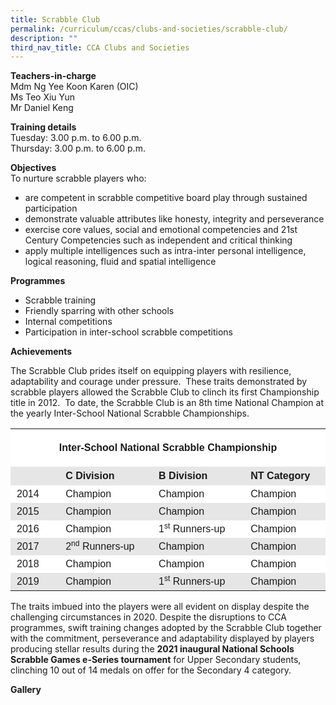 ```yaml
---
title: Scrabble Club
permalink: /curriculum/ccas/clubs-and-societies/scrabble-club/
description: ""
third_nav_title: CCA Clubs and Societies
---
```

**Teachers-in-charge**  
Mdm Ng Yee Koon Karen (OIC)  
Ms Teo Xiu Yun  
Mr Daniel Keng

**Training details**  
Tuesday: 3.00 p.m. to 6.00 p.m.  
Thursday: 3.00 p.m. to 6.00 p.m.

**Objectives**  
To nurture scrabble players who:

*   are competent in scrabble competitive board play through sustained participation
*   demonstrate valuable attributes like honesty, integrity and perseverance
*   exercise core values, social and emotional competencies and 21st Century Competencies such as independent and critical thinking
*   apply multiple intelligences such as intra-inter personal intelligence, logical reasoning, fluid and spatial intelligence

**Programmes**

*   Scrabble training
*   Friendly sparring with other schools
*   Internal competitions
*   Participation in inter-school scrabble competitions

**Achievements**

The Scrabble Club prides itself on equipping players with resilience, adaptability and courage under pressure.  These traits demonstrated by scrabble players allowed the Scrabble Club to clinch its first Championship title in 2012.  To date, the Scrabble Club is an 8th time National Champion at the yearly Inter-School National Scrabble Championships.

<table style="box-sizing: inherit; border-collapse: collapse; border-spacing: 0px; max-width: 100%;"><tbody style="box-sizing: inherit;"><tr style="box-sizing: inherit; background: rgb(255, 255, 255);"><td colspan="4" width="524" style="box-sizing: inherit; padding: 5px 10px;"><p style="box-sizing: inherit; font-size: 1em; text-align: center;"><span style="box-sizing: inherit; font-family: helvetica, arial, sans-serif;"><strong style="box-sizing: inherit; font-weight: bold;">Inter-School National Scrabble Championship</strong></span></p></td></tr><tr style="box-sizing: inherit; background: rgb(230, 230, 230);"><td width="75" style="box-sizing: inherit; padding: 5px 10px;">&nbsp;</td><td width="156" style="box-sizing: inherit; padding: 5px 10px;"><span style="box-sizing: inherit; font-family: helvetica, arial, sans-serif;"><strong style="box-sizing: inherit; font-weight: bold;">C Division</strong></span></td><td width="156" style="box-sizing: inherit; padding: 5px 10px;"><span style="box-sizing: inherit; font-family: helvetica, arial, sans-serif;"><strong style="box-sizing: inherit; font-weight: bold;">B Division</strong></span></td><td width="137" style="box-sizing: inherit; padding: 5px 10px;"><span style="box-sizing: inherit; font-family: helvetica, arial, sans-serif;"><strong style="box-sizing: inherit; font-weight: bold;">NT Category</strong></span></td></tr><tr style="box-sizing: inherit; background: rgb(255, 255, 255);"><td width="75" style="box-sizing: inherit; padding: 5px 10px;"><span style="box-sizing: inherit; font-family: helvetica, arial, sans-serif;">2014</span></td><td width="156" style="box-sizing: inherit; padding: 5px 10px;"><span style="box-sizing: inherit; font-family: helvetica, arial, sans-serif;">Champion</span></td><td width="156" style="box-sizing: inherit; padding: 5px 10px;"><span style="box-sizing: inherit; font-family: helvetica, arial, sans-serif;">Champion</span></td><td width="137" style="box-sizing: inherit; padding: 5px 10px;"><span style="box-sizing: inherit; font-family: helvetica, arial, sans-serif;">Champion</span></td></tr><tr style="box-sizing: inherit; background: rgb(230, 230, 230);"><td width="75" style="box-sizing: inherit; padding: 5px 10px;"><span style="box-sizing: inherit; font-family: helvetica, arial, sans-serif;">2015</span></td><td width="156" style="box-sizing: inherit; padding: 5px 10px;"><span style="box-sizing: inherit; font-family: helvetica, arial, sans-serif;">Champion</span></td><td width="156" style="box-sizing: inherit; padding: 5px 10px;"><span style="box-sizing: inherit; font-family: helvetica, arial, sans-serif;">Champion</span></td><td width="137" style="box-sizing: inherit; padding: 5px 10px;"><span style="box-sizing: inherit; font-family: helvetica, arial, sans-serif;">Champion</span></td></tr><tr style="box-sizing: inherit; background: rgb(255, 255, 255);"><td width="75" style="box-sizing: inherit; padding: 5px 10px;"><span style="box-sizing: inherit; font-family: helvetica, arial, sans-serif;">2016</span></td><td width="156" style="box-sizing: inherit; padding: 5px 10px;"><span style="box-sizing: inherit; font-family: helvetica, arial, sans-serif;">Champion</span></td><td width="156" style="box-sizing: inherit; padding: 5px 10px;"><span style="box-sizing: inherit; font-family: helvetica, arial, sans-serif;">1<sup style="box-sizing: inherit; font-size: 12px; line-height: 0; position: relative; vertical-align: baseline; top: -0.5em;">st</sup><span>&nbsp;</span>Runners-up</span></td><td width="137" style="box-sizing: inherit; padding: 5px 10px;"><span style="box-sizing: inherit; font-family: helvetica, arial, sans-serif;">Champion</span></td></tr><tr style="box-sizing: inherit; background: rgb(230, 230, 230);"><td width="75" style="box-sizing: inherit; padding: 5px 10px;"><span style="box-sizing: inherit; font-family: helvetica, arial, sans-serif;">2017</span></td><td width="156" style="box-sizing: inherit; padding: 5px 10px;"><span style="box-sizing: inherit; font-family: helvetica, arial, sans-serif;">2<sup style="box-sizing: inherit; font-size: 12px; line-height: 0; position: relative; vertical-align: baseline; top: -0.5em;">nd</sup><span>&nbsp;</span>Runners-up</span></td><td width="156" style="box-sizing: inherit; padding: 5px 10px;"><span style="box-sizing: inherit; font-family: helvetica, arial, sans-serif;">Champion</span></td><td width="137" style="box-sizing: inherit; padding: 5px 10px;"><span style="box-sizing: inherit; font-family: helvetica, arial, sans-serif;">Champion</span></td></tr><tr style="box-sizing: inherit; background: rgb(255, 255, 255);"><td width="75" style="box-sizing: inherit; padding: 5px 10px;"><span style="box-sizing: inherit; font-family: helvetica, arial, sans-serif;">2018</span></td><td width="156" style="box-sizing: inherit; padding: 5px 10px;"><span style="box-sizing: inherit; font-family: helvetica, arial, sans-serif;">Champion</span></td><td width="156" style="box-sizing: inherit; padding: 5px 10px;"><span style="box-sizing: inherit; font-family: helvetica, arial, sans-serif;">Champion</span></td><td width="137" style="box-sizing: inherit; padding: 5px 10px;"><span style="box-sizing: inherit; font-family: helvetica, arial, sans-serif;">Champion</span></td></tr><tr style="box-sizing: inherit; background: rgb(230, 230, 230);"><td width="75" style="box-sizing: inherit; padding: 5px 10px;"><span style="box-sizing: inherit; font-family: helvetica, arial, sans-serif;">2019</span></td><td width="156" style="box-sizing: inherit; padding: 5px 10px;"><span style="box-sizing: inherit; font-family: helvetica, arial, sans-serif;">Champion</span></td><td width="156" style="box-sizing: inherit; padding: 5px 10px;"><span style="box-sizing: inherit; font-family: helvetica, arial, sans-serif;">1<sup style="box-sizing: inherit; font-size: 12px; line-height: 0; position: relative; vertical-align: baseline; top: -0.5em;">st</sup><span>&nbsp;</span>Runners-up</span></td><td width="137" style="box-sizing: inherit; padding: 5px 10px;"><span style="box-sizing: inherit; font-family: helvetica, arial, sans-serif;">Champion</span></td></tr></tbody></table>

The traits imbued into the players were all evident on display despite the challenging circumstances in 2020. Despite the disruptions to CCA programmes, swift training changes adopted by the Scrabble Club together with the commitment, perseverance and adaptability displayed by players producing stellar results during the **2021 inaugural National Schools Scrabble Games e-Series tournament** for Upper Secondary students, clinching 10 out of 14 medals on offer for the Secondary 4 category.

**Gallery**